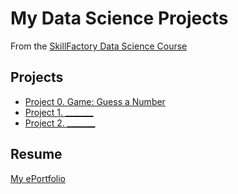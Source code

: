 # My Data Science Projects

From the [SkillFactory Data Science Course](https://skillfactory.ru/data-scientist)

## Projects

* [Project 0. Game: Guess a Number](https://github.com/Deezzir/DataScience-SF/project_0)
* [Project 1. _______](____)
* [Project 2. _______](____)

## Resume

[My ePortfolio](https://sites.google.com/view/iurii-kondrakov/home)
